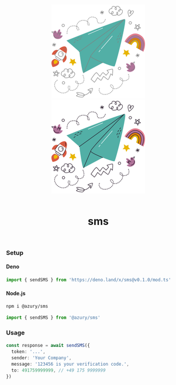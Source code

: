 <div align='center'>
  <img src='https://raw.githubusercontent.com/azurystudio/sms/dev/.github/sms_darkmode.svg#gh-dark-mode-only' width='256px' />
  <img src='https://raw.githubusercontent.com/azurystudio/sms/dev/.github/sms_lightmode.svg#gh-light-mode-only' width='256px' />
  <br>
  <br>
  <h1>sms</h1>
</div>

<br>

### Setup

#### Deno

```ts
import { sendSMS } from 'https://deno.land/x/sms@v0.1.0/mod.ts'
```

#### Node.js

```bash
npm i @azury/sms
```

```ts
import { sendSMS } from '@azury/sms'
```

### Usage

```ts
const response = await sendSMS({
  token: '...',
  sender: 'Your Company',
  message: '123456 is your verification code.',
  to: 491759999999, // +49 175 9999999
})
```
